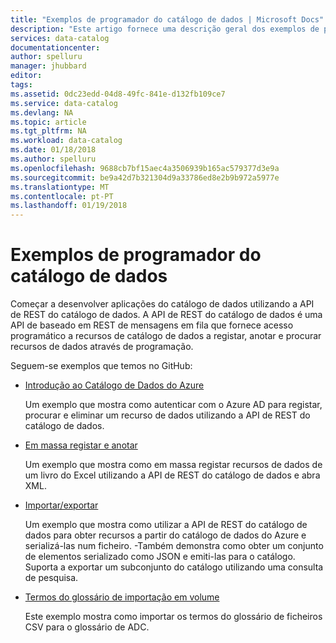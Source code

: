 ```yaml
---
title: "Exemplos de programador do catálogo de dados | Microsoft Docs"
description: "Este artigo fornece uma descrição geral dos exemplos de programador disponíveis para a API de REST do catálogo de dados."
services: data-catalog
documentationcenter: 
author: spelluru
manager: jhubbard
editor: 
tags: 
ms.assetid: 0dc23edd-04d8-49fc-841e-d132fb109ce7
ms.service: data-catalog
ms.devlang: NA
ms.topic: article
ms.tgt_pltfrm: NA
ms.workload: data-catalog
ms.date: 01/18/2018
ms.author: spelluru
ms.openlocfilehash: 9688cb7bf15aec4a3506939b165ac579377d3e9a
ms.sourcegitcommit: be9a42d7b321304d9a33786ed8e2b9b972a5977e
ms.translationtype: MT
ms.contentlocale: pt-PT
ms.lasthandoff: 01/19/2018
---
```

# <a name="data-catalog-developer-samples"></a>Exemplos de programador do catálogo de dados
Começar a desenvolver aplicações do catálogo de dados utilizando a API de REST do catálogo de dados. A API de REST do catálogo de dados é uma API de baseado em REST de mensagens em fila que fornece acesso programático a recursos de catálogo de dados a registar, anotar e procurar recursos de dados através de programação.

Seguem-se exemplos que temos no GitHub:

* [Introdução ao Catálogo de Dados do Azure](https://azure.microsoft.com/resources/samples/data-catalog-dotnet-get-started/)
  
  Um exemplo que mostra como autenticar com o Azure AD para registar, procurar e eliminar um recurso de dados utilizando a API de REST do catálogo de dados.
* [Em massa registar e anotar](https://azure.microsoft.com/resources/samples/data-catalog-dotnet-excel-register-data-assets/)
  
  Um exemplo que mostra como em massa registar recursos de dados de um livro do Excel utilizando a API de REST do catálogo de dados e abra XML.
* [Importar/exportar](https://azure.microsoft.com/resources/samples/data-catalog-dotnet-import-export/)
  
  Um exemplo que mostra como utilizar a API de REST do catálogo de dados para obter recursos a partir do catálogo de dados do Azure e serializá-las num ficheiro. -Também demonstra como obter um conjunto de elementos serializado como JSON e emiti-las para o catálogo. Suporta a exportar um subconjunto do catálogo utilizando uma consulta de pesquisa.

* [Termos do glossário de importação em volume](https://azure.microsoft.com/resources/samples/data-catalog-bulk-import-glossary/)

    Este exemplo mostra como importar os termos do glossário de ficheiros CSV para o glossário de ADC.

